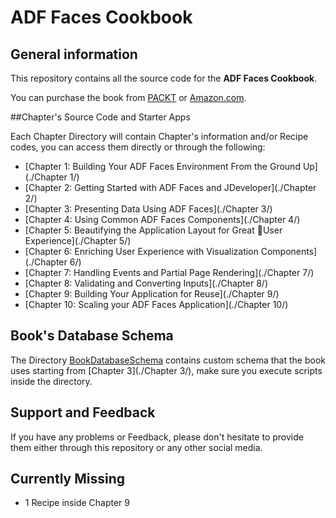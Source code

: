 # ADF Faces Cookbook

## General information

This repository contains all the source code for the **ADF Faces Cookbook**.

You can purchase the book from [PACKT](http://www.packtpub.com/oracle-adf-faces-cookbook/book) or [Amazon.com](http://www.amazon.com/Oracle-ADF-Faces-Cookbook-Gawish/dp/1849689229).

##Chapter's Source Code and Starter Apps

Each Chapter Directory will contain Chapter's information and/or Recipe codes, you can access them directly or through the following:
- [Chapter 1: Building Your ADF Faces Environment From the Ground Up](./Chapter 1/)
- [Chapter 2: Getting Started with ADF Faces and JDeveloper](./Chapter 2/)
- [Chapter 3: Presenting Data Using ADF Faces](./Chapter 3/)
- [Chapter 4: Using Common ADF Faces Components](./Chapter 4/)
- [Chapter 5: Beautifying the Application Layout for Great User Experience](./Chapter 5/)
- [Chapter 6: Enriching User Experience with Visualization Components](./Chapter 6/)
- [Chapter 7: Handling Events and Partial Page Rendering](./Chapter 7/)
- [Chapter 8: Validating and Converting Inputs](./Chapter 8/)
- [Chapter 9: Building Your Application for Reuse](./Chapter 9/)
- [Chapter 10: Scaling your ADF Faces Application](./Chapter 10/)

## Book's Database Schema

The Directory [BookDatabaseSchema](./BookDatabaseSchema/) contains custom schema that the book uses starting from [Chapter 3](./Chapter 3/), make sure you execute scripts inside the directory. 

## Support and Feedback

If you have any problems or Feedback, please don't hesitate to provide them either through this repository or any other social media.

## Currently Missing

-	1 Recipe inside Chapter 9

